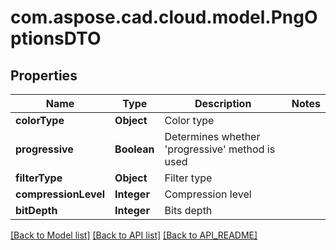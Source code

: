
# com.aspose.cad.cloud.model.PngOptionsDTO

## Properties
Name | Type | Description | Notes
------------ | ------------- | ------------- | -------------
**colorType** | **Object** | Color type | 
**progressive** | **Boolean** | Determines whether &#39;progressive&#39; method is used | 
**filterType** | **Object** | Filter type | 
**compressionLevel** | **Integer** | Compression level | 
**bitDepth** | **Integer** | Bits depth | 


[[Back to Model list]](API_README.md#documentation-for-models) [[Back to API list]](API_README.md#documentation-for-api-endpoints) [[Back to API_README]](API_README.md)

